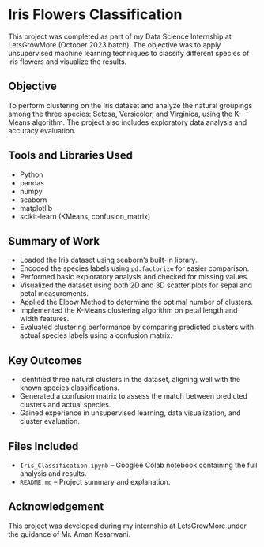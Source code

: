 # Iris Flowers Classification

This project was completed as part of my Data Science Internship at LetsGrowMore (October 2023 batch). The objective was to apply unsupervised machine learning techniques to classify different species of iris flowers and visualize the results.

## Objective

To perform clustering on the Iris dataset and analyze the natural groupings among the three species: Setosa, Versicolor, and Virginica, using the K-Means algorithm. The project also includes exploratory data analysis and accuracy evaluation.

## Tools and Libraries Used

- Python
- pandas
- numpy
- seaborn
- matplotlib
- scikit-learn (KMeans, confusion_matrix)

## Summary of Work

- Loaded the Iris dataset using seaborn’s built-in library.
- Encoded the species labels using `pd.factorize` for easier comparison.
- Performed basic exploratory analysis and checked for missing values.
- Visualized the dataset using both 2D and 3D scatter plots for sepal and petal measurements.
- Applied the Elbow Method to determine the optimal number of clusters.
- Implemented the K-Means clustering algorithm on petal length and width features.
- Evaluated clustering performance by comparing predicted clusters with actual species labels using a confusion matrix.

## Key Outcomes

- Identified three natural clusters in the dataset, aligning well with the known species classifications.
- Generated a confusion matrix to assess the match between predicted clusters and actual species.
- Gained experience in unsupervised learning, data visualization, and cluster evaluation.

## Files Included

- `Iris_Classification.ipynb` – Googlee Colab notebook containing the full analysis and results.
- `README.md` – Project summary and explanation.

## Acknowledgement

This project was developed during my internship at LetsGrowMore under the guidance of Mr. Aman Kesarwani.

